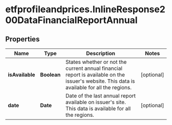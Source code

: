 # etfprofileandprices.InlineResponse200DataFinancialReportAnnual

## Properties

Name | Type | Description | Notes
------------ | ------------- | ------------- | -------------
**isAvailable** | **Boolean** | States whether or not the current annual financial report is available on the issuer&#39;s website. This data is available for all the regions. | [optional] 
**date** | **Date** | Date of the last annual report available on issuer&#39;s site. This data is available for all the regions. | [optional] 


